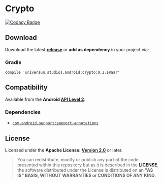 Crypto
===============

[![Codacy Badge](https://api.codacy.com/project/badge/Grade/c03efea0eb1e46e396d9586697a1aef0)](https://www.codacy.com/app/universum-studios/android_crypto?utm_source=github.com&amp;utm_medium=referral&amp;utm_content=universum-studios/android_crypto&amp;utm_campaign=Badge_Grade)

## Download ##

Download the latest **[release](https://github.com/universum-studios/android_crypto/releases "Latest Releases page")** or **add as dependency** in your project via:

### Gradle ###

    compile 'universum.studios.android:crypto:0.1.1@aar'

## Compatibility ##

Available from the **Android [API Level 2](https://developer.android.com/about/versions/android-1.1.html "See API highlights")**.

### Dependencies ###

- [`com.android.support:support-annotations`](https://developer.android.com/topic/libraries/support-library/packages.html#annotations)

## License ##

Licensed under the **Apache License**: **[Version 2.0](http://www.apache.org/licenses/LICENSE-2.0)** or later.

> You can redistribute, modify or publish any part of the code presented within this repository but as it is described in the [**LICENSE**](https://github.com/universum-studios/android_crypto/blob/master/LICENSE.md), the software distributed under the License is distributed on an **"AS IS" BASIS, WITHOUT WARRANTIES or CONDITIONS OF ANY KIND**.

